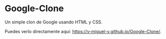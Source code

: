 # Google-Clone
Un simple clon de Google usando HTML y CSS.

Puedes verlo directamente aquí: https://v-miguel-v.github.io/Google-Clone/.
